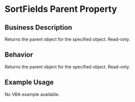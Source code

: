 # SortFields Parent Property

## Business Description
Returns the parent object for the specified object. Read-only.

## Behavior
Returns the parent object for the specified object. Read-only.

## Example Usage
No VBA example available.